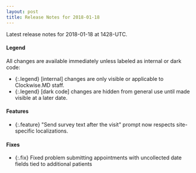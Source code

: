 ```yaml
---
layout: post
title: Release Notes for 2018-01-18
---
```


Latest release notes for 2018-01-18 at 1428-UTC.

<div class='legend' markdown='1'>

#### Legend

All changes are available immediately unless labeled as internal or dark code:

- {:.legend} [internal] changes are only visible or applicable to Clockwise.MD staff.
- {:.legend} [dark code] changes are hidden from general use until made visible at a later date.

</div>

<div class='features' markdown='1'>

#### Features

- {:.feature} "Send survey text after the visit" prompt now respects site-specific localizations.

</div>

<div class='fixes' markdown='1'>

#### Fixes

- {:.fix} Fixed problem submitting appointments with uncollected date fields tied to additional patients

</div>
